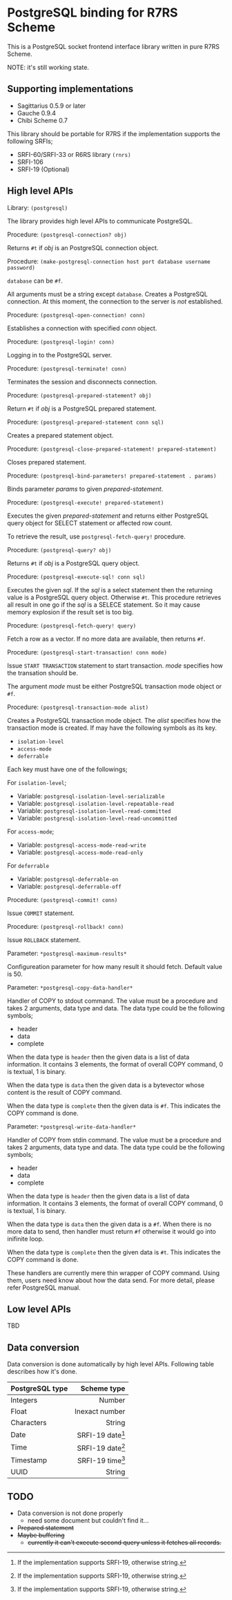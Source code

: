 PostgreSQL binding for R7RS Scheme
==================================

This is a PostgreSQL socket frontend interface library written in pure
R7RS Scheme.

NOTE: it's still working state.


Supporting implementations
--------------------------

- Sagittarius 0.5.9 or later
- Gauche 0.9.4
- Chibi Scheme 0.7

This library should be portable for R7RS if the implementation supports 
the following SRFIs;

- SRFI-60/SRFI-33 or R6RS library `(rnrs)`
- SRFI-106
- SRFI-19 (Optional)


High level APIs
---------------

Library: `(postgresql)`

The library provides high level APIs to communicate PostgreSQL.


Procedure: `(postgresql-connection? obj)`

Returns `#t` if _obj_ is an PostgreSQL connection object.


Procedure: `(make-postgresql-connection host port database username password)`

`database` can be `#f`.

All arguments must be a string except `database`. Creates a PostgreSQL
connection. At this moment, the connection to the server is *not* established.


Procedure: `(postgresql-open-connection! conn)`

Establishes a connection with specified _conn_ object.


Procedure: `(postgresql-login! conn)`

Logging in to the PostgreSQL server.


Procedure: `(postgresql-terminate! conn)`

Terminates the session and disconnects connection.


Procedure: `(postgresql-prepared-statement? obj)`

Return `#t` if _obj_ is a PostgreSQL prepared statement.


Procedure: `(postgresql-prepared-statement conn sql)`

Creates a prepared statement object.


Procedure: `(postgresql-close-prepared-statement! prepared-statement)`

Closes prepared statement.


Procedure: `(postgresql-bind-parameters! prepared-statement . params)`

Binds parameter _params_ to given _prepared-statement_.


Procedure: `(postgresql-execute! prepared-statement)`

Executes the given _prepared-statement_ and returns either PostgreSQL
query object for SELECT statement or affected row count.

To retrieve the result, use `postgresql-fetch-query!` procedure.


Procedure: `(postgresql-query? obj)`

Returns `#t` if _obj_ is a PostgreSQL query object.


Procedure: `(postgresql-execute-sql! conn sql)`

Executes the given _sql_. If the _sql_ is a select statement then
the returning value is a PostgreSQL query object. Otherwise `#t`.
This procedure retrieves all result in one go if the _sql_ is a SELECE
statement. So it may cause memory explosion if the result set is
too big.


Procedure: `(postgresql-fetch-query! query)`

Fetch a row as a vector. If no more data are available, then returns `#f`.


Procedure: `(postgresql-start-transaction! conn mode)`

Issue `START TRANSACTION` statement to start transaction. 
_mode_ specifies how the transation should be.

The argument _mode_ must be either PostgreSQL transaction mode object or
`#f`.


Procedure: `(postgresql-transaction-mode alist)`

Creates a PostgreSQL transaction mode object. The _alist_ specifies
how the transaction mode is created. If may have the following symbols
as its key.

- `isolation-level`
- `access-mode`
- `deferrable`

Each key must have one of the followings;

For `isolation-level`;

- Variable: `postgresql-isolation-level-serializable`
- Variable: `postgresql-isolation-level-repeatable-read`
- Variable: `postgresql-isolation-level-read-committed`
- Variable: `postgresql-isolation-level-read-uncommitted`

For `access-mode`;

- Variable: `postgresql-access-mode-read-write`
- Variable: `postgresql-access-mode-read-only`

For `deferrable`

- Variable: `postgresql-deferrable-on`
- Variable: `postgresql-deferrable-off`


Procedure: `(postgresql-commit! conn)`

Issue `COMMIT` statement.


Procedure: `(postgresql-rollback! conn)`

Issue `ROLLBACK` statement.


Parameter: `*postgresql-maximum-results*`

Configureation parameter for how many result it should fetch. Default
value is 50.


Parameter: `*postgresql-copy-data-handler*`

Handler of COPY to stdout command. The value must be a procedure and
takes 2 arguments, data type and data. The data type could be the
following symbols;

- header
- data
- complete

When the data type is `header` then the given data is a list of data
information. It contains 3 elements, the format of overall COPY command,
0 is textual, 1 is binary.

When the data type is `data` then the given data is a bytevector whose
content is the result of COPY command.

When the data type is `complete` then the given data is `#f`. This indicates
the COPY command is done.


Parameter: `*postgresql-write-data-handler*`

Handler of COPY from stdin command. The value must be a procedure and
takes 2 arguments, data type and data. The data type could be the
following symbols;

- header
- data
- complete

When the data type is `header` then the given data is a list of data
information. It contains 3 elements, the format of overall COPY command,
0 is textual, 1 is binary.

When the data type is `data` then the given data is a `#f`. When there is
no more data to send, then handler must return `#f` otherwise it would go
into inifinite loop.

When the data type is `complete` then the given data is `#t`. This indicates
the COPY command is done.


These handlers are currently mere thin wrapper of COPY command. Using
them, users need know about how the data send. For more detail, please
refer PostgreSQL manual.


Low level APIs
--------------

TBD


Data conversion
---------------

Data conversion is done automatically by high level APIs. Following table
describes how it's done.

| PostgreSQL type |     Scheme type    |
|:--------------- | ------------------:|
|   Integers      |   Number           |
|   Float         |   Inexact number   |
|   Characters    |   String           |
|   Date          |   SRFI-19 date[^*] |
|   Time          |   SRFI-19 date[^*] |
|   Timestamp     |   SRFI-19 time[^*] |
|   UUID          |   String           |

[^*]: If the implementation supports SRFI-19, otherwise string.


TODO
----

- Data conversion is not done properly
  - need some document but couldn't find it...
- ~~Prepared statement~~
- ~~Maybe buffering~~
  - ~~currently it can't execute second query unless it fetches all records.~~

